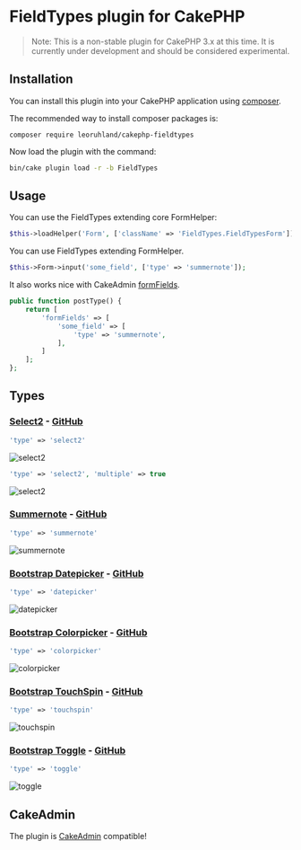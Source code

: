 # FieldTypes plugin for CakePHP

> Note: This is a non-stable plugin for CakePHP 3.x at this time. It is currently under development and should be 
considered experimental.

## Installation

You can install this plugin into your CakePHP application using [composer](http://getcomposer.org).

The recommended way to install composer packages is:

```
composer require leoruhland/cakephp-fieldtypes
```
    
Now load the plugin with the command:

```sh
bin/cake plugin load -r -b FieldTypes
```

## Usage

You can use the FieldTypes extending core FormHelper:

```php
$this->loadHelper('Form', ['className' => 'FieldTypes.FieldTypesForm']);
```
You can use FieldTypes extending FormHelper.
```php
$this->Form->input('some_field', ['type' => 'summernote']);
```
It also works nice with CakeAdmin [formFields](http://cakemanager.org/docs/cakeadmin/1.0/tutorials-and-examples/adding-posttypes/#formfields).

```php
public function postType() {
	return [
		'formFields' => [
			'some_field' => [
				'type' => 'summernote',
			],
		]
	];
};
```

## Types

### [Select2](https://select2.github.io/) - [GitHub](https://github.com/select2/select2)
```php
'type' => 'select2'
```
![select2](http://leoruhland.github.io/cakephp-fieldtypes/images/ex-select2.png)

```php
'type' => 'select2', 'multiple' => true
```
![select2](http://leoruhland.github.io/cakephp-fieldtypes/images/ex-select2-multiple.png)

### [Summernote](http://summernote.org/) - [GitHub](https://github.com/summernote/summernote)

```php
'type' => 'summernote'
```
![summernote](http://leoruhland.github.io/cakephp-fieldtypes/images/ex-summernote.png)

### [Bootstrap Datepicker](http://eternicode.github.io/bootstrap-datepicker/) - [GitHub](https://github.com/eternicode/bootstrap-datepicker)

```php
'type' => 'datepicker'
```
![datepicker](http://leoruhland.github.io/cakephp-fieldtypes/images/ex-datepicker.png)

### [Bootstrap Colorpicker](http://mjolnic.com/bootstrap-colorpicker/) - [GitHub](https://github.com/mjolnic/bootstrap-colorpicker/)

```php
'type' => 'colorpicker'
```
![colorpicker](http://leoruhland.github.io/cakephp-fieldtypes/images/ex-colorpicker.png)

### [Bootstrap TouchSpin](http://www.virtuosoft.eu/code/bootstrap-touchspin/) - [GitHub](https://github.com/istvan-ujjmeszaros/bootstrap-touchspin)

```php
'type' => 'touchspin'
```
![touchspin](http://leoruhland.github.io/cakephp-fieldtypes/images/ex-touchspin.png)

### [Bootstrap Toggle](http://www.bootstraptoggle.com/) - [GitHub](https://github.com/minhur/bootstrap-toggle/)

```php
'type' => 'toggle'
```
![toggle](http://leoruhland.github.io/cakephp-fieldtypes/images/ex-toggle.png)


## CakeAdmin

The plugin is [CakeAdmin](https://github.com/cakemanager/cakephp-cakeadmin) compatible!